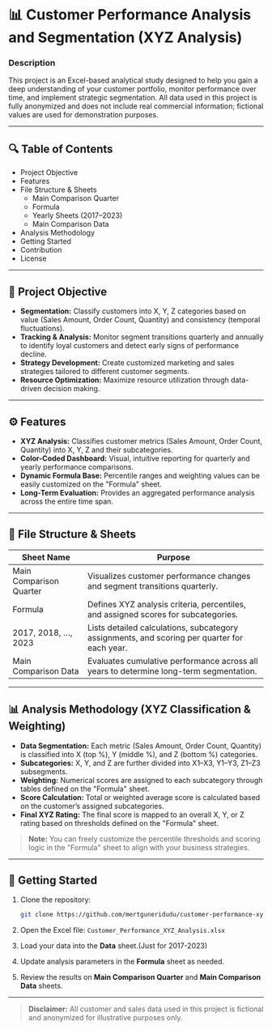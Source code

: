 
# 📊 Customer Performance Analysis and Segmentation (XYZ Analysis)

### Description  
This project is an Excel-based analytical study designed to help you gain a deep understanding of your customer portfolio, monitor performance over time, and implement strategic segmentation. All data used in this project is fully anonymized and does not include real commercial information; fictional values are used for demonstration purposes.

---

## 🔍 Table of Contents

- Project Objective  
- Features  
- File Structure & Sheets  
  - Main Comparison Quarter  
  - Formula  
  - Yearly Sheets (2017–2023)  
  - Main Comparison Data  
- Analysis Methodology  
- Getting Started  
- Contribution  
- License  

---

## 🎯 Project Objective

- **Segmentation:** Classify customers into X, Y, Z categories based on value (Sales Amount, Order Count, Quantity) and consistency (temporal fluctuations).
- **Tracking & Analysis:** Monitor segment transitions quarterly and annually to identify loyal customers and detect early signs of performance decline.
- **Strategy Development:** Create customized marketing and sales strategies tailored to different customer segments.
- **Resource Optimization:** Maximize resource utilization through data-driven decision making.

---

## ⚙️ Features

- **XYZ Analysis:** Classifies customer metrics (Sales Amount, Order Count, Quantity) into X, Y, Z and their subcategories.
- **Color-Coded Dashboard:** Visual, intuitive reporting for quarterly and yearly performance comparisons.
- **Dynamic Formula Base:** Percentile ranges and weighting values can be easily customized on the "Formula" sheet.
- **Long-Term Evaluation:** Provides an aggregated performance analysis across the entire time span.

---

## 📁 File Structure & Sheets

| Sheet Name               | Purpose                                                                 |
|--------------------------|-------------------------------------------------------------------------|
| Main Comparison Quarter  | Visualizes customer performance changes and segment transitions quarterly. |
| Formula                  | Defines XYZ analysis criteria, percentiles, and assigned scores for subcategories. |
| 2017, 2018, …, 2023      | Lists detailed calculations, subcategory assignments, and scoring per quarter for each year. |
| Main Comparison Data     | Evaluates cumulative performance across all years to determine long-term segmentation. |

---

## 📊 Analysis Methodology (XYZ Classification & Weighting)

- **Data Segmentation:** Each metric (Sales Amount, Order Count, Quantity) is classified into X (top %), Y (middle %), and Z (bottom %) categories.
- **Subcategories:** X, Y, and Z are further divided into X1–X3, Y1–Y3, Z1–Z3 subsegments.
- **Weighting:** Numerical scores are assigned to each subcategory through tables defined on the "Formula" sheet.
- **Score Calculation:** Total or weighted average score is calculated based on the customer’s assigned subcategories.
- **Final XYZ Rating:** The final score is mapped to an overall X, Y, or Z rating based on thresholds defined on the "Formula" sheet.

> **Note:** You can freely customize the percentile thresholds and scoring logic in the "Formula" sheet to align with your business strategies.

---

## 🚀 Getting Started

1. Clone the repository:  
   ```bash  
   git clone https://github.com/mertguneridudu/customer-performance-xyz.git  
   ```

2. Open the Excel file: `Customer_Performance_XYZ_Analysis.xlsx`

3. Load your data into the **Data** sheet.(Just for 2017-2023)

4. Update analysis parameters in the **Formula** sheet as needed.

5. Review the results on **Main Comparison Quarter** and **Main Comparison Data** sheets.

---

> **Disclaimer:** All customer and sales data used in this project is fictional and anonymized for illustrative purposes only.
